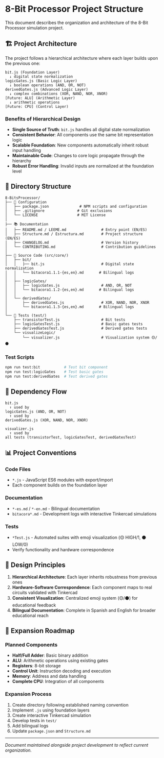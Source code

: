 # 8-Bit Processor Project Structure

This document describes the organization and architecture of the 8-Bit Processor simulation project.

## 🏗️ Project Architecture

The project follows a hierarchical architecture where each layer builds upon the previous one:

```
bit.js (Foundation Layer)
  ↓ digital state normalization
logicGates.js (Basic Logic Layer)
  ↓ boolean operations (AND, OR, NOT)
derivedGates.js (Advanced Logic Layer)
  ↓ complex combinations (XOR, NAND, NOR, XNOR)
[Future: ALU] (Arithmetic Layer)
  ↓ arithmetic operations
[Future: CPU] (Control Layer)
```

### Benefits of Hierarchical Design
- **Single Source of Truth**: `bit.js` handles all digital state normalization
- **Consistent Behavior**: All components use the same bit representation logic
- **Scalable Foundation**: New components automatically inherit robust input handling
- **Maintainable Code**: Changes to core logic propagate through the hierarchy
- **Robust Error Handling**: Invalid inputs are normalized at the foundation level

## 📁 Directory Structure

```
8-BitsProcessor/
├── 📄 Configuration
│   ├── package.json              # NPM scripts and configuration
│   ├── .gitignore               # Git exclusions
│   └── LICENSE                  # MIT License
│
├── 📚 Documentation
│   ├── README.md / LEEME.md                # Entry point (EN/ES)
│   ├── Structure.md / Estructura.md        # Project structure (EN/ES)
│   ├── CHANGELOG.md                        # Version history
│   └── CONTRIBUTING.md                     # Contribution guidelines
│
├── 🔧 Source Code (src/core/)
│   ├── bit/
│   │   ├── bit.js                          # Digital state normalization
│   │   └── bitacora1.1.1-{es,en}.md       # Bilingual logs
│   │
│   ├── logicGates/
│   │   ├── logicGates.js                   # AND, OR, NOT
│   │   └── bitacora1.1.2-{es,en}.md       # Bilingual logs
│   │
│   └── derivedGates/
│       ├── derivedGates.js                 # XOR, NAND, NOR, XNOR
│       └── bitacora1.1.3-{es,en}.md       # Bilingual logs
│
└── 🧪 Tests (test/)
    ├── transistorTest.js                   # Bit tests
    ├── logicGatesTest.js                   # Basic gates tests
    ├── derivedGatesTest.js                 # Derived gates tests
    └── visualizeLogic/
        └── visualizer.js                   # Visualization system 🟡/⚫
```

### Test Scripts
```bash
npm run test:bit           # Test bit component
npm run test:logicGates    # Test basic gates
npm run test:derivedGates  # Test derived gates
```

## 🔗 Dependency Flow

```
bit.js
  ↑ used by
logicGates.js (AND, OR, NOT)
  ↑ used by
derivedGates.js (XOR, NAND, NOR, XNOR)

visualizer.js
  ↑ used by
all tests (transistorTest, logicGatesTest, derivedGatesTest)
```

## 📊 Project Conventions

### Code Files
- `*.js` - JavaScript ES6 modules with export/import
- Each component builds on the foundation layer

### Documentation
- `*-es.md` / `*-en.md` - Bilingual documentation
- `bitacora*.md` - Development logs with interactive Tinkercad simulations

### Tests
- `*Test.js` - Automated suites with emoji visualization (🟡 HIGH/1, ⚫ LOW/0)
- Verify functionality and hardware correspondence

## 🎯 Design Principles

1. **Hierarchical Architecture**: Each layer inherits robustness from previous ones
2. **Hardware-Software Correspondence**: Each component maps to real circuits validated with Tinkercad
3. **Consistent Visualization**: Centralized emoji system (🟡/⚫) for educational feedback
4. **Bilingual Documentation**: Complete in Spanish and English for broader educational reach

## 🚀 Expansion Roadmap

### Planned Components
- **Half/Full Adder**: Basic binary addition
- **ALU**: Arithmetic operations using existing gates
- **Registers**: 8-bit storage
- **Control Unit**: Instruction decoding and execution
- **Memory**: Address and data handling
- **Complete CPU**: Integration of all components

### Expansion Process
1. Create directory following established naming convention
2. Implement `.js` using foundation layers
3. Create interactive Tinkercad simulation
4. Develop tests in `test/`
5. Add bilingual logs
6. Update `package.json` and `Structure.md`

---

*Document maintained alongside project development to reflect current organization.*